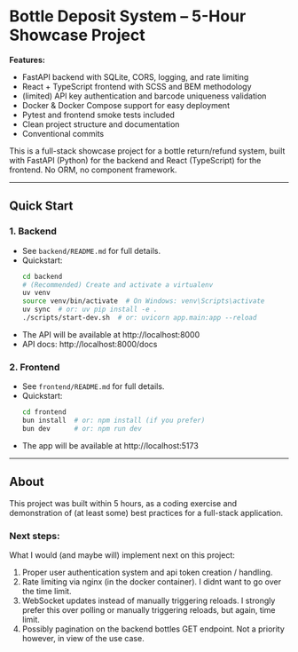 # Bottle Deposit System – 5-Hour Showcase Project

**Features:**
- FastAPI backend with SQLite, CORS, logging, and rate limiting
- React + TypeScript frontend with SCSS and BEM methodology
- (limited) API key authentication and barcode uniqueness validation
- Docker & Docker Compose support for easy deployment
- Pytest and frontend smoke tests included
- Clean project structure and documentation
- Conventional commits

This is a full-stack showcase project for a bottle return/refund system, built with FastAPI (Python) for the backend and React (TypeScript) for the frontend. No ORM, no component framework.

---

## Quick Start

### 1. Backend
- See `backend/README.md` for full details.
- Quickstart:
  ```bash
  cd backend
  # (Recommended) Create and activate a virtualenv
  uv venv
  source venv/bin/activate  # On Windows: venv\Scripts\activate
  uv sync  # or: uv pip install -e .
  ./scripts/start-dev.sh  # or: uvicorn app.main:app --reload
  ```
- The API will be available at http://localhost:8000
- API docs: http://localhost:8000/docs

### 2. Frontend
- See `frontend/README.md` for full details.
- Quickstart:
  ```bash
  cd frontend
  bun install  # or: npm install (if you prefer)
  bun dev      # or: npm run dev
  ```
- The app will be available at http://localhost:5173

---

## About
This project was built within 5 hours, as a coding exercise and demonstration of (at least some) best practices for a full-stack application.

### Next steps:
What I would (and maybe will) implement next on this project:

1. Proper user authentication system and api token creation / handling.
2. Rate limiting via nginx (in the docker container). I didnt want to go over the time limit.
3. WebSocket updates instead of manually triggering reloads. I strongly prefer this over polling or manually triggering reloads, but again, time limit.
4. Possibly pagination on the backend bottles GET endpoint. Not a priority however, in view of the use case.
